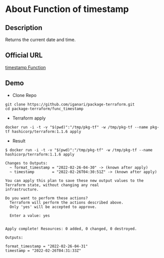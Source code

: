 # About Function of timestamp

## Description

Returns the current date and time.

## Official URL

[timestamp Function](https://www.terraform.io/docs/configuration/functions/timestamp.html)

## Demo

+ Clone Repo

```
git clone https://github.com/iganari/package-terraform.git
cd package-terraform/func_timestamp
```

+ Terraform apply

```
docker run -i -t -v "$(pwd)":"/tmp/pkg-tf" -w /tmp/pkg-tf --name pkg-tf hashicorp/terraform:1.1.6 apply
```

+ Result

```
$ docker run -i -t -v "$(pwd)":"/tmp/pkg-tf" -w /tmp/pkg-tf --name hashicorp/terraform:1.1.6 apply

Changes to Outputs:
  ~ format_timestamp = "2022-02-26-04-30" -> (known after apply)
  ~ timestamp        = "2022-02-26T04:30:51Z" -> (known after apply)

You can apply this plan to save these new output values to the Terraform state, without changing any real
infrastructure.

Do you want to perform these actions?
  Terraform will perform the actions described above.
  Only 'yes' will be accepted to approve.

  Enter a value: yes


Apply complete! Resources: 0 added, 0 changed, 0 destroyed.

Outputs:

format_timestamp = "2022-02-26-04-31"
timestamp = "2022-02-26T04:31:33Z"
```
